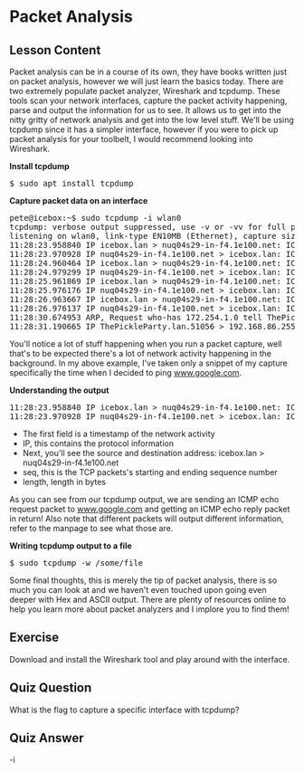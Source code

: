 # Packet Analysis

## Lesson Content

Packet analysis can be in a course of its own, they have books written just on packet analysis, however we will just learn the basics today. There are two extremely populate packet analyzer, Wireshark and tcpdump. These tools scan your network interfaces, capture the packet activity happening, parse and output the information for us to see. It allows us to get into the nitty gritty of network analysis and get into the low level stuff. We'll be using tcpdump since it has a simpler interface, however if you were to pick up packet analysis for your toolbelt, I would recommend looking into Wireshark.

<b>Install tcpdump</b>

<pre>
$ sudo apt install tcpdump
</pre>

<b>Capture packet data on an interface</b>

<pre>
pete@icebox:~$ sudo tcpdump -i wlan0
tcpdump: verbose output suppressed, use -v or -vv for full protocol decode
listening on wlan0, link-type EN10MB (Ethernet), capture size 65535 bytes
11:28:23.958840 IP icebox.lan > nuq04s29-in-f4.1e100.net: ICMP echo request, id 1901, seq 2, length 64
11:28:23.970928 IP nuq04s29-in-f4.1e100.net > icebox.lan: ICMP echo reply, id 1901, seq 2, length 64
11:28:24.960464 IP icebox.lan > nuq04s29-in-f4.1e100.net: ICMP echo request, id 1901, seq 3, length 64
11:28:24.979299 IP nuq04s29-in-f4.1e100.net > icebox.lan: ICMP echo reply, id 1901, seq 3, length 64
11:28:25.961869 IP icebox.lan > nuq04s29-in-f4.1e100.net: ICMP echo request, id 1901, seq 4, length 64
11:28:25.976176 IP nuq04s29-in-f4.1e100.net > icebox.lan: ICMP echo reply, id 1901, seq 4, length 64
11:28:26.963667 IP icebox.lan > nuq04s29-in-f4.1e100.net: ICMP echo request, id 1901, seq 5, length 64
11:28:26.976137 IP nuq04s29-in-f4.1e100.net > icebox.lan: ICMP echo reply, id 1901, seq 5, length 64
11:28:30.674953 ARP, Request who-has 172.254.1.0 tell ThePickleParty.lan, length 28
11:28:31.190665 IP ThePickleParty.lan.51056 > 192.168.86.255.rfe: UDP, length 306
</pre>

You'll notice a lot of stuff happening when you run a packet capture, well that's to be expected there's a lot of network activity happening in the background. In my above example, I've taken only a snippet of my capture specifically the time when I decided to ping www.google.com. 

<b>Understanding the output</b>

<pre>
11:28:23.958840 IP icebox.lan > nuq04s29-in-f4.1e100.net: ICMP echo request, id 1901, seq 2, length 64
11:28:23.970928 IP nuq04s29-in-f4.1e100.net > icebox.lan: ICMP echo reply, id 1901, seq 2, length 64
</pre>

<ul>
<li>The first field is a timestamp of the network activity</li>
<li>IP, this contains the protocol information</li>
<li>Next, you'll see the source and destination address: icebox.lan > nuq04s29-in-f4.1e100.net</li>
<li>seq, this is the TCP packets's starting and ending sequence number</li>
<li>length, length in bytes</li>
</ul>

As you can see from our tcpdump output, we are sending an ICMP echo request packet to www.google.com and getting an ICMP echo reply packet in return! Also note that different packets will output different information, refer to the manpage to see what those are.

<b>Writing tcpdump output to a file</b>

<pre>
$ sudo tcpdump -w /some/file
</pre>


Some final thoughts, this is merely the tip of packet analysis, there is so much you can look at and we haven't even touched upon going even deeper with Hex and ASCII output. There are plenty of resources online to help you learn more about packet analyzers and I implore you to find them!

## Exercise

Download and install the Wireshark tool and play around with the interface.

## Quiz Question

What is the flag to capture a specific interface with tcpdump?

## Quiz Answer

-i
